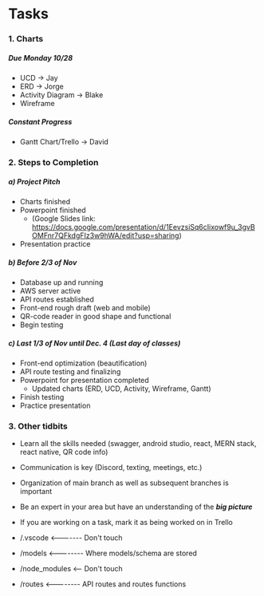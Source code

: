 # Tasks #

### 1. Charts ###
##### Due Monday 10/28 #####
* UCD -> Jay
* ERD -> Jorge
* Activity Diagram -> Blake
* Wireframe
##### Constant Progress #####
* Gantt Chart/Trello -> David

### 2. Steps to Completion ###
##### a) Project Pitch #####
* Charts finished
* Powerpoint finished 
  * (Google Slides link: https://docs.google.com/presentation/d/1EevzsiSq6cIixowf9u_3gvBOMFnr7QFkdgFIz3w9hWA/edit?usp=sharing)
* Presentation practice

##### b) Before 2/3 of Nov #####
* Database up and running
* AWS server active
* API routes established
* Front-end rough draft (web and mobile)
* QR-code reader in good shape and functional
* Begin testing

##### c) Last 1/3 of Nov until Dec. 4 (Last day of classes) #####
* Front-end optimization (beautification)
* API route testing and finalizing
* Powerpoint for presentation completed 
  * Updated charts (ERD, UCD, Activity, Wireframe, Gantt)
* Finish testing
* Practice presentation 


### 3. Other tidbits ###
* Learn all the skills needed (swagger, android studio, react, MERN stack, react native, QR code info)
* Communication is key (Discord, texting, meetings, etc.)
* Organization of main branch as well as subsequent branches is important
* Be an expert in your area but have an understanding of the ***big picture***
* If you are working on a task, mark it as being worked on in Trello

* /.vscode <------- Don't touch
* /models <-------- Where models/schema are stored
* /node_modules <-- Don't touch
* /routes <-------- API routes and routes functions


